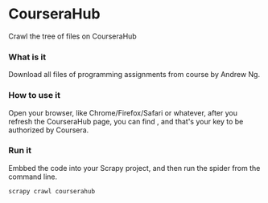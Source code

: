 # CourseraHub
Crawl the tree of files on CourseraHub

### What is it
Download all files of programming assignments from <Neural Network> course by Andrew Ng.
  
### How to use it
Open your browser, like Chrome/Firefox/Safari or whatever, after you refresh the CourseraHub page, you can find <thdmnzejgeuqmfmskemqnd-wkspc-sid>, and that's your key to be authorized by Coursera.
  
### Run it
Embbed the code into your Scrapy project, and then run the spider from the command line.
```
scrapy crawl courserahub
```


